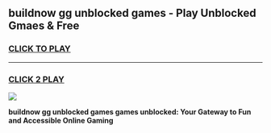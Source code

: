
## buildnow gg unblocked games - Play Unblocked Gmaes & Free
<h3>
<a href="https://news.freeplayer.one?title=buildnow_gg_unblocked_games&ref=23F">CLICK TO PLAY</a></h3>
<hr>

<h3>
<a href="https://news.freeplayer.one?title=buildnow_gg_unblocked_games&ref=23F">CLICK 2 PLAY</a>
  
</h3>

<a href="https://news.freeplayer.one?title=buildnow_gg_unblocked_games&ref=23F/"><img src="https://clearcache.store/games.png"></a>


**buildnow gg unblocked games games unblocked: Your Gateway to Fun and Accessible Online Gaming**
